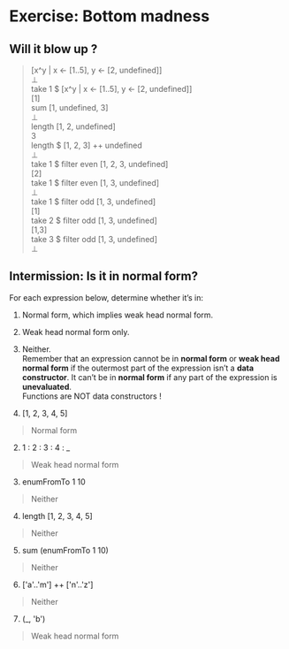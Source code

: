 # Exercise: Bottom madness
## Will it blow up ?  
> [x^y | x <- [1..5], y <- [2, undefined]]  
⊥  
> take 1 $ [x^y | x <- [1..5], y <- [2, undefined]]  
[1]  
> sum [1, undefined, 3]  
⊥  
> length [1, 2, undefined]  
3  
> length $ [1, 2, 3] ++ undefined  
⊥  
> take 1 $ filter even [1, 2, 3, undefined]  
[2]  
> take 1 $ filter even [1, 3, undefined]  
⊥  
> take 1 $ filter odd [1, 3, undefined]  
[1]  
> take 2 $ filter odd [1, 3, undefined]  
[1,3]  
> take 3 $ filter odd [1, 3, undefined]  
⊥  

## Intermission: Is it in normal form?
For each expression below, determine whether it’s in:
1. Normal form, which implies weak head normal form.
2. Weak head normal form only.
3. Neither.  
Remember that an expression cannot be in **normal form** or
**weak head normal form** if the outermost part of the expression isn’t a **data constructor**. It can’t be in **normal form** if any part of the expression is **unevaluated**.  
Functions are NOT data constructors !

1. [1, 2, 3, 4, 5]
> Normal form

2. 1 : 2 : 3 : 4 : _
> Weak head normal form

3. enumFromTo 1 10
> Neither

4. length [1, 2, 3, 4, 5]
> Neither

5. sum (enumFromTo 1 10)
> Neither

6. ['a'..'m'] ++ ['n'..'z']
> Neither

7. (_, 'b')
> Weak head normal form